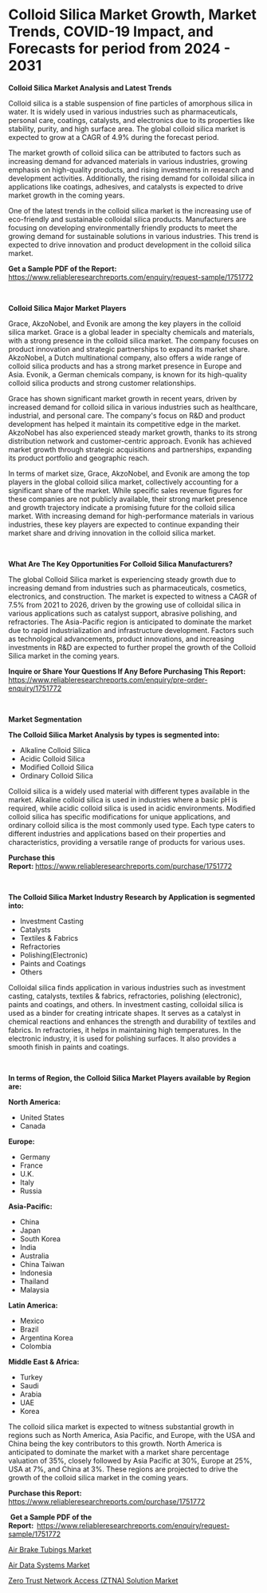 <p><h1>Colloid Silica Market Growth, Market Trends, COVID-19 Impact, and Forecasts for period from 2024 - 2031</h1></p><p><strong>Colloid Silica Market Analysis and Latest Trends</strong></p>
<p><p>Colloid silica is a stable suspension of fine particles of amorphous silica in water. It is widely used in various industries such as pharmaceuticals, personal care, coatings, catalysts, and electronics due to its properties like stability, purity, and high surface area. The global colloid silica market is expected to grow at a CAGR of 4.9% during the forecast period.</p><p>The market growth of colloid silica can be attributed to factors such as increasing demand for advanced materials in various industries, growing emphasis on high-quality products, and rising investments in research and development activities. Additionally, the rising demand for colloidal silica in applications like coatings, adhesives, and catalysts is expected to drive market growth in the coming years.</p><p>One of the latest trends in the colloid silica market is the increasing use of eco-friendly and sustainable colloidal silica products. Manufacturers are focusing on developing environmentally friendly products to meet the growing demand for sustainable solutions in various industries. This trend is expected to drive innovation and product development in the colloid silica market.</p></p>
<p><strong>Get a Sample PDF of the Report:&nbsp;</strong> <a href="https://www.reliableresearchreports.com/enquiry/request-sample/1751772">https://www.reliableresearchreports.com/enquiry/request-sample/1751772</a></p>
<p>&nbsp;</p>
<p><strong>Colloid Silica Major Market Players</strong></p>
<p><p>Grace, AkzoNobel, and Evonik are among the key players in the colloid silica market. Grace is a global leader in specialty chemicals and materials, with a strong presence in the colloid silica market. The company focuses on product innovation and strategic partnerships to expand its market share. AkzoNobel, a Dutch multinational company, also offers a wide range of colloid silica products and has a strong market presence in Europe and Asia. Evonik, a German chemicals company, is known for its high-quality colloid silica products and strong customer relationships.</p><p>Grace has shown significant market growth in recent years, driven by increased demand for colloid silica in various industries such as healthcare, industrial, and personal care. The company's focus on R&D and product development has helped it maintain its competitive edge in the market. AkzoNobel has also experienced steady market growth, thanks to its strong distribution network and customer-centric approach. Evonik has achieved market growth through strategic acquisitions and partnerships, expanding its product portfolio and geographic reach.</p><p>In terms of market size, Grace, AkzoNobel, and Evonik are among the top players in the global colloid silica market, collectively accounting for a significant share of the market. While specific sales revenue figures for these companies are not publicly available, their strong market presence and growth trajectory indicate a promising future for the colloid silica market. With increasing demand for high-performance materials in various industries, these key players are expected to continue expanding their market share and driving innovation in the colloid silica market.</p></p>
<p>&nbsp;</p>
<p><strong>What Are The Key Opportunities For Colloid Silica Manufacturers?</strong></p>
<p><p>The global Colloid Silica market is experiencing steady growth due to increasing demand from industries such as pharmaceuticals, cosmetics, electronics, and construction. The market is expected to witness a CAGR of 7.5% from 2021 to 2026, driven by the growing use of colloidal silica in various applications such as catalyst support, abrasive polishing, and refractories. The Asia-Pacific region is anticipated to dominate the market due to rapid industrialization and infrastructure development. Factors such as technological advancements, product innovations, and increasing investments in R&D are expected to further propel the growth of the Colloid Silica market in the coming years.</p></p>
<p><strong>Inquire or Share Your Questions If Any Before Purchasing This Report:</strong> <a href="https://www.reliableresearchreports.com/enquiry/pre-order-enquiry/1751772">https://www.reliableresearchreports.com/enquiry/pre-order-enquiry/1751772</a></p>
<p>&nbsp;</p>
<p><strong>Market Segmentation</strong></p>
<p><strong>The Colloid Silica Market Analysis by types is segmented into:</strong></p>
<p><ul><li>Alkaline Colloid Silica</li><li>Acidic Colloid Silica</li><li>Modified Colloid Silica</li><li>Ordinary Colloid Silica</li></ul></p>
<p><p>Colloid silica is a widely used material with different types available in the market. Alkaline colloid silica is used in industries where a basic pH is required, while acidic colloid silica is used in acidic environments. Modified colloid silica has specific modifications for unique applications, and ordinary colloid silica is the most commonly used type. Each type caters to different industries and applications based on their properties and characteristics, providing a versatile range of products for various uses.</p></p>
<p><strong>Purchase this Report:&nbsp;</strong><a href="https://www.reliableresearchreports.com/purchase/1751772">https://www.reliableresearchreports.com/purchase/1751772</a></p>
<p>&nbsp;</p>
<p><strong>The Colloid Silica Market Industry Research by Application is segmented into:</strong></p>
<p><ul><li>Investment Casting</li><li>Catalysts</li><li>Textiles & Fabrics</li><li>Refractories</li><li>Polishing(Electronic)</li><li>Paints and Coatings</li><li>Others</li></ul></p>
<p><p>Colloidal silica finds application in various industries such as investment casting, catalysts, textiles & fabrics, refractories, polishing (electronic), paints and coatings, and others. In investment casting, colloidal silica is used as a binder for creating intricate shapes. It serves as a catalyst in chemical reactions and enhances the strength and durability of textiles and fabrics. In refractories, it helps in maintaining high temperatures. In the electronic industry, it is used for polishing surfaces. It also provides a smooth finish in paints and coatings.</p></p>
<p>&nbsp;</p>
<p><strong>In terms of Region, the Colloid Silica Market Players available by Region are:</strong></p>
<p>
    <p> <strong> North America: </strong>
        <ul>
            <li>United States</li>
            <li>Canada</li>
        </ul>
        </p> 
    <p> <strong> Europe: </strong>
        <ul>
            <li>Germany</li>
            <li>France</li>
            <li>U.K.</li>
            <li>Italy</li>
            <li>Russia</li>
        </ul>
        </p> 
    <p> <strong> Asia-Pacific: </strong>
        <ul>
            <li>China</li>
            <li>Japan</li>
            <li>South Korea</li>
            <li>India</li>
            <li>Australia</li>
            <li>China Taiwan</li>
            <li>Indonesia</li>
            <li>Thailand</li>
            <li>Malaysia</li>
        </ul>
        </p> 
    <p> <strong> Latin America: </strong>
        <ul>
            <li>Mexico</li>
            <li>Brazil</li>
            <li>Argentina Korea</li>
            <li>Colombia</li>
        </ul>
        </p> 
    <p> <strong> Middle East & Africa: </strong>
        <ul>
            <li>Turkey</li>
            <li>Saudi</li>
            <li>Arabia</li>
            <li>UAE</li>
            <li>Korea</li>
        </ul>
    </p>
    </p>
<p><p>The colloid silica market is expected to witness substantial growth in regions such as North America, Asia Pacific, and Europe, with the USA and China being the key contributors to this growth. North America is anticipated to dominate the market with a market share percentage valuation of 35%, closely followed by Asia Pacific at 30%, Europe at 25%, USA at 7%, and China at 3%. These regions are projected to drive the growth of the colloid silica market in the coming years.</p></p>
<p><strong>Purchase this Report: </strong><a href="https://www.reliableresearchreports.com/purchase/1751772">https://www.reliableresearchreports.com/purchase/1751772</a></p>
<p>&nbsp;<strong>Get a Sample PDF of the Report:&nbsp;&nbsp;</strong><a href="https://www.reliableresearchreports.com/enquiry/request-sample/1751772">https://www.reliableresearchreports.com/enquiry/request-sample/1751772</a></p>
<p><strong></strong></p>
<p><p><a href="https://view.publitas.com/reportprime-1/air-brake-tubings-market-share-market-new-trends-analysis-report-by-type-by-application-by-end-use-by-region-and-segment-forecasts-2024-2031/">Air Brake Tubings Market</a></p><p><a href="https://view.publitas.com/reportprime-1/air-data-systems-market-size-furnishes-valuable-information-encompassing-market-share-market-trends-and-projections-spanning-from-2024-to-2031/">Air Data Systems Market</a></p><p><a href="https://view.publitas.com/reportprime-1/zero-trust-network-access-ztna-solution-market-research-report-unlocks-analysis-on-the-market-financial-status-market-size-and-market-revenue-upto-2031/">Zero Trust Network Access (ZTNA) Solution Market</a></p></p>